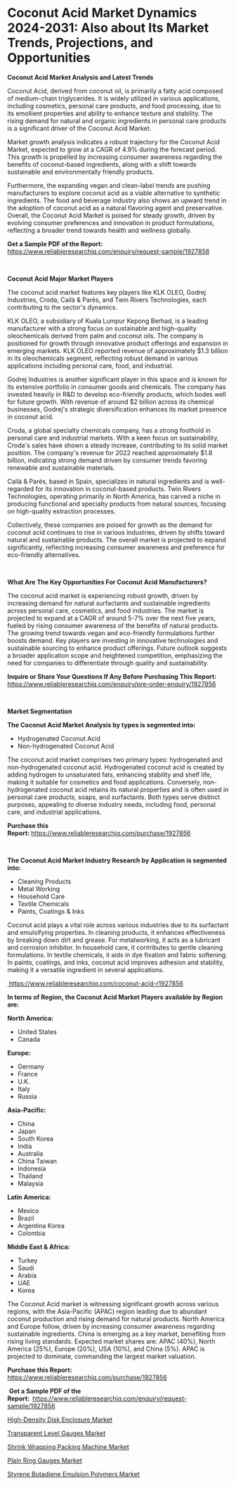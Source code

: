<p><h1>Coconut Acid Market Dynamics 2024-2031: Also about Its Market Trends, Projections, and Opportunities</h1></p><p><strong>Coconut Acid Market Analysis and Latest Trends</strong></p>
<p><p>Coconut Acid, derived from coconut oil, is primarily a fatty acid composed of medium-chain triglycerides. It is widely utilized in various applications, including cosmetics, personal care products, and food processing, due to its emollient properties and ability to enhance texture and stability. The rising demand for natural and organic ingredients in personal care products is a significant driver of the Coconut Acid Market.</p><p>Market growth analysis indicates a robust trajectory for the Coconut Acid Market, expected to grow at a CAGR of 4.9% during the forecast period. This growth is propelled by increasing consumer awareness regarding the benefits of coconut-based ingredients, along with a shift towards sustainable and environmentally friendly products. </p><p>Furthermore, the expanding vegan and clean-label trends are pushing manufacturers to explore coconut acid as a viable alternative to synthetic ingredients. The food and beverage industry also shows an upward trend in the adoption of coconut acid as a natural flavoring agent and preservative. Overall, the Coconut Acid Market is poised for steady growth, driven by evolving consumer preferences and innovation in product formulations, reflecting a broader trend towards health and wellness globally.</p></p>
<p><strong>Get a Sample PDF of the Report:&nbsp;</strong> <a href="https://www.reliableresearchiq.com/enquiry/request-sample/1927856?utm_campaign=1088&utm_medium=2&utm_source=Github&utm_content=ia&utm_term=25102024&utm_id=coconut-acid">https://www.reliableresearchiq.com/enquiry/request-sample/1927856</a></p>
<p>&nbsp;</p>
<p><strong>Coconut Acid Major Market Players</strong></p>
<p><p>The coconut acid market features key players like KLK OLEO, Godrej Industries, Croda, Cailà & Parés, and Twin Rivers Technologies, each contributing to the sector's dynamics. </p><p>KLK OLEO, a subsidiary of Kuala Lumpur Kepong Berhad, is a leading manufacturer with a strong focus on sustainable and high-quality oleochemicals derived from palm and coconut oils. The company is positioned for growth through innovative product offerings and expansion in emerging markets. KLK OLEO reported revenue of approximately $1.3 billion in its oleochemicals segment, reflecting robust demand in various applications including personal care, food, and industrial.</p><p>Godrej Industries is another significant player in this space and is known for its extensive portfolio in consumer goods and chemicals. The company has invested heavily in R&D to develop eco-friendly products, which bodes well for future growth. With revenue of around $2 billion across its chemical businesses, Godrej's strategic diversification enhances its market presence in coconut acid.</p><p>Croda, a global specialty chemicals company, has a strong foothold in personal care and industrial markets. With a keen focus on sustainability, Croda's sales have shown a steady increase, contributing to its solid market position. The company's revenue for 2022 reached approximately $1.8 billion, indicating strong demand driven by consumer trends favoring renewable and sustainable materials.</p><p>Cailà & Parés, based in Spain, specializes in natural ingredients and is well-regarded for its innovation in coconut-based products. Twin Rivers Technologies, operating primarily in North America, has carved a niche in producing functional and specialty products from natural sources, focusing on high-quality extraction processes.</p><p>Collectively, these companies are poised for growth as the demand for coconut acid continues to rise in various industries, driven by shifts toward natural and sustainable products. The overall market is projected to expand significantly, reflecting increasing consumer awareness and preference for eco-friendly alternatives.</p></p>
<p>&nbsp;</p>
<p><strong>What Are The Key Opportunities For Coconut Acid Manufacturers?</strong></p>
<p><p>The coconut acid market is experiencing robust growth, driven by increasing demand for natural surfactants and sustainable ingredients across personal care, cosmetics, and food industries. The market is projected to expand at a CAGR of around 5-7% over the next five years, fueled by rising consumer awareness of the benefits of natural products. The growing trend towards vegan and eco-friendly formulations further boosts demand. Key players are investing in innovative technologies and sustainable sourcing to enhance product offerings. Future outlook suggests a broader application scope and heightened competition, emphasizing the need for companies to differentiate through quality and sustainability.</p></p>
<p><strong>Inquire or Share Your Questions If Any Before Purchasing This Report:</strong> <a href="https://www.reliableresearchiq.com/enquiry/pre-order-enquiry/1927856?utm_campaign=1088&utm_medium=2&utm_source=Github&utm_content=ia&utm_term=25102024&utm_id=coconut-acid">https://www.reliableresearchiq.com/enquiry/pre-order-enquiry/1927856</a></p>
<p>&nbsp;</p>
<p><strong>Market Segmentation</strong></p>
<p><strong>The Coconut Acid Market Analysis by types is segmented into:</strong></p>
<p><ul><li>Hydrogenated Coconut Acid</li><li>Non-hydrogenated Coconut Acid</li></ul></p>
<p><p>The coconut acid market comprises two primary types: hydrogenated and non-hydrogenated coconut acid. Hydrogenated coconut acid is created by adding hydrogen to unsaturated fats, enhancing stability and shelf life, making it suitable for cosmetics and food applications. Conversely, non-hydrogenated coconut acid retains its natural properties and is often used in personal care products, soaps, and surfactants. Both types serve distinct purposes, appealing to diverse industry needs, including food, personal care, and industrial applications.</p></p>
<p><strong>Purchase this Report:&nbsp;</strong><a href="https://www.reliableresearchiq.com/purchase/1927856?utm_campaign=1088&utm_medium=2&utm_source=Github&utm_content=ia&utm_term=25102024&utm_id=coconut-acid">https://www.reliableresearchiq.com/purchase/1927856</a></p>
<p>&nbsp;</p>
<p><strong>The Coconut Acid Market Industry Research by Application is segmented into:</strong></p>
<p><ul><li>Cleaning Products</li><li>Metal Working</li><li>Household Care</li><li>Textile Chemicals</li><li>Paints, Coatings & Inks</li></ul></p>
<p><p>Coconut acid plays a vital role across various industries due to its surfactant and emulsifying properties. In cleaning products, it enhances effectiveness by breaking down dirt and grease. For metalworking, it acts as a lubricant and corrosion inhibitor. In household care, it contributes to gentle cleaning formulations. In textile chemicals, it aids in dye fixation and fabric softening. In paints, coatings, and inks, coconut acid improves adhesion and stability, making it a versatile ingredient in several applications.</p></p>
<p><a href="https://www.reliableresearchiq.com/coconut-acid-r1927856?utm_campaign=1088&utm_medium=2&utm_source=Github&utm_content=ia&utm_term=25102024&utm_id=coconut-acid">&nbsp;https://www.reliableresearchiq.com/coconut-acid-r1927856</a></p>
<p><strong>In terms of Region, the Coconut Acid Market Players available by Region are:</strong></p>
<p>
    <p> <strong> North America: </strong>
        <ul>
            <li>United States</li>
            <li>Canada</li>
        </ul>
        </p> 
    <p> <strong> Europe: </strong>
        <ul>
            <li>Germany</li>
            <li>France</li>
            <li>U.K.</li>
            <li>Italy</li>
            <li>Russia</li>
        </ul>
        </p> 
    <p> <strong> Asia-Pacific: </strong>
        <ul>
            <li>China</li>
            <li>Japan</li>
            <li>South Korea</li>
            <li>India</li>
            <li>Australia</li>
            <li>China Taiwan</li>
            <li>Indonesia</li>
            <li>Thailand</li>
            <li>Malaysia</li>
        </ul>
        </p> 
    <p> <strong> Latin America: </strong>
        <ul>
            <li>Mexico</li>
            <li>Brazil</li>
            <li>Argentina Korea</li>
            <li>Colombia</li>
        </ul>
        </p> 
    <p> <strong> Middle East & Africa: </strong>
        <ul>
            <li>Turkey</li>
            <li>Saudi</li>
            <li>Arabia</li>
            <li>UAE</li>
            <li>Korea</li>
        </ul>
    </p>
    </p>
<p><p>The Coconut Acid market is witnessing significant growth across various regions, with the Asia-Pacific (APAC) region leading due to abundant coconut production and rising demand for natural products. North America and Europe follow, driven by increasing consumer awareness regarding sustainable ingredients. China is emerging as a key market, benefiting from rising living standards. Expected market shares are: APAC (40%), North America (25%), Europe (20%), USA (10%), and China (5%). APAC is projected to dominate, commanding the largest market valuation.</p></p>
<p><strong>Purchase this Report: </strong><a href="https://www.reliableresearchiq.com/purchase/1927856?utm_campaign=1088&utm_medium=2&utm_source=Github&utm_content=ia&utm_term=25102024&utm_id=coconut-acid">https://www.reliableresearchiq.com/purchase/1927856</a></p>
<p>&nbsp;<strong>Get a Sample PDF of the Report:&nbsp;&nbsp;</strong><a href="https://www.reliableresearchiq.com/enquiry/request-sample/1927856?utm_campaign=1088&utm_medium=2&utm_source=Github&utm_content=ia&utm_term=25102024&utm_id=coconut-acid">https://www.reliableresearchiq.com/enquiry/request-sample/1927856</a></p>
<p><strong></strong></p>
<p><p><a href="https://www.linkedin.com/pulse/decoding-high-density-disk-enclosure-market-signals-growth-algorithms-wkeac?utm_campaign=1088&utm_medium=2&utm_source=Github&utm_content=ia&utm_term=25102024&utm_id=coconut-acid">High-Density Disk Enclosure Market</a></p><p><a href="https://github.com/alea79alre/Market-Research-Report-List-1/blob/main/transparent-level-gauges-market.md?utm_campaign=1088&utm_medium=2&utm_source=Github&utm_content=ia&utm_term=25102024&utm_id=coconut-acid">Transparent Level Gauges Market</a></p><p><a href="https://github.com/wanvigsqmunsenr/Market-Research-Report-List-1/blob/main/shrink-wrapping-packing-machine-market.md?utm_campaign=1088&utm_medium=2&utm_source=Github&utm_content=ia&utm_term=25102024&utm_id=coconut-acid">Shrink Wrapping Packing Machine Market</a></p><p><a href="https://issuu.com/reportprime-2/docs/plain-ring-gauges-market-size-2030._bf8cfadeba5d98?utm_campaign=1088&utm_medium=2&utm_source=Github&utm_content=ia&utm_term=25102024&utm_id=coconut-acid">Plain Ring Gauges Market</a></p><p><a href="https://www.linkedin.com/pulse/trends-global-styrene-butadiene-emulsion-polymers-market-forecast-ds7sf?utm_campaign=1088&utm_medium=2&utm_source=Github&utm_content=ia&utm_term=25102024&utm_id=coconut-acid">Styrene Butadiene Emulsion Polymers Market</a></p></p>
